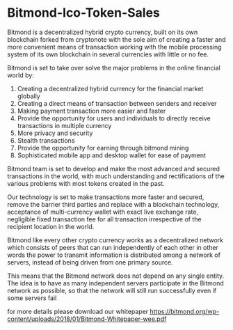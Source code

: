 # Bitmond-Ico-Token-Sales
Bitmond is a decentralized hybrid crypto currency, built on its own blockchain forked from
cryptonote with the sole aim of creating a faster and more convenient means of transaction
working with the mobile processing system of its own blockchain in several currencies with
little or no fee.

Bitmond is set to take over solve the major problems in the online financial world by:
1. Creating a decentralized hybrid currency for the financial market globally
2. Creating a direct means of transaction between senders and receiver
3. Making payment transaction more easier and faster
4. Provide the opportunity for users and individuals to directly receive transactions in
multiple currency
5. More privacy and security
6. Stealth transactions
7. Provide the opportunity for earning through bitmond mining
8. Sophisticated mobile app and desktop wallet for ease of payment


Bitmond team is set to develop and make the most advanced and secured transactions in the
world, with much understanding and rectifications of the various problems with most tokens
created in the past.

Our technology is set to make transactions more faster and secured, remove the barrier third
parties and replace with a blockchain technology, acceptance of multi-currency wallet with exact
live exchange rate, negligible fixed transaction fee for all transaction irrespective of the recipient
location in the world. 

Bitmond like every other crypto currency works as a decentralized network which consists of
peers that can run independently of each other in other words the power to transmit information
is distributed among a network of servers, instead of being driven from one primary source.

This means that the Bitmond network does not depend on any single entity. The idea is to have
as many independent servers participate in the Bitmond network as possible, so that the network
will still run successfully even if some servers fail

for more details please download our whitepaper https://bitmond.org/wp-content/uploads/2018/01/Bitmond-Whitepaper-wee.pdf
